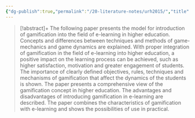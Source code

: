 ```yaml
---
{"dg-publish":true,"permalink":"/20-literature-notes/urh2015/","title":"The Model for Introduction of Gamification into E-learning in Higher Education","tags":["gamification"],"noteIcon":"1","created":"Aug 30, 2024 17:34","updated":"Sep 12, 2024 23:24"}
---
```



> [!abstract]+
> The following paper presents the model for introduction of gamification into the field of e-learning in higher education. Concepts and differences between techniques and methods of game-mechanics and game dynamics are explained. With proper integration of gamification in the field of e-learning into higher education, a positive impact on the learning process can be achieved, such as higher satisfaction, motivation and greater engagement of students. The importance of clearly defined objectives, rules, techniques and mechanisms of gamification that affect the dynamics of the students is shown. The paper presents a comprehensive view of the gamification concept in higher education. The advantages and disadvantages of introducing gamification in e-learning are described. The paper combines the characteristics of gamification with e-learning and shows the possibilities of use in practical.
